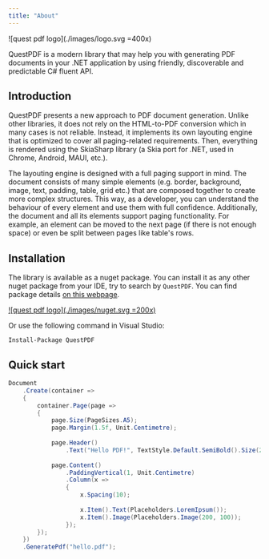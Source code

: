 ```yaml
---
title: "About"
---
```


![quest pdf logo](./images/logo.svg =400x)

QuestPDF is a modern library that may help you with generating PDF documents in your .NET application by using friendly, discoverable and predictable C# fluent API.


## Introduction

QuestPDF presents a new approach to PDF document generation. Unlike other libraries, it does not rely on the HTML-to-PDF conversion which in many cases is not reliable. Instead, it implements its own layouting engine that is optimized to cover all paging-related requirements. Then, everything is rendered using the SkiaSharp library (a Skia port for .NET, used in Chrome, Android, MAUI, etc.).

The layouting engine is designed with a full paging support in mind. The document consists of many simple elements (e.g. border, background, image, text, padding, table, grid etc.) that are composed together to create more complex structures. This way, as a developer, you can understand the behaviour of every element and use them with full confidence. Additionally, the document and all its elements support paging functionality. For example, an element can be moved to the next page (if there is not enough space) or even be split between pages like table's rows.


## Installation

The library is available as a nuget package. You can install it as any other nuget package from your IDE, try to search by `QuestPDF`. You can find package details [on this webpage](https://www.nuget.org/packages/QuestPDF/).

[![quest pdf logo](./images/nuget.svg =200x)](https://www.nuget.org/packages/QuestPDF/)

Or use the following command in Visual Studio:

```
Install-Package QuestPDF
```

## Quick start

```csharp
Document
    .Create(container =>
    {
        container.Page(page =>
        {
            page.Size(PageSizes.A5);
            page.Margin(1.5f, Unit.Centimetre);
            
            page.Header()
                .Text("Hello PDF!", TextStyle.Default.SemiBold().Size(20));
            
            page.Content()
                .PaddingVertical(1, Unit.Centimetre)
                .Column(x =>
                {
                    x.Spacing(10);
                    
                    x.Item().Text(Placeholders.LoremIpsum());
                    x.Item().Image(Placeholders.Image(200, 100));
                });
        });
    })
    .GeneratePdf("hello.pdf");
```